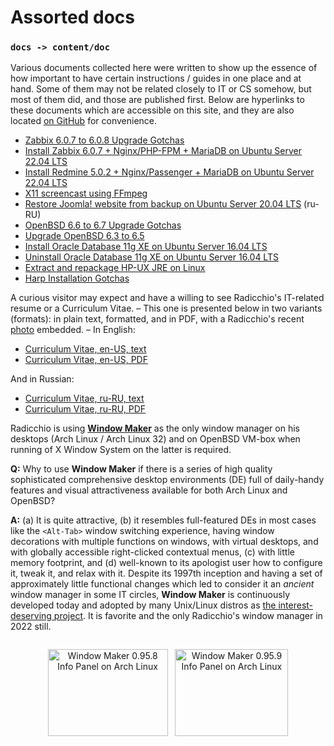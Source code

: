 # Assorted docs

### `docs -> content/doc`

Various documents collected here were written to show up the essence of how important to have certain instructions / guides in one place and at hand. Some of them may not be related closely to IT or CS somehow, but most of them did, and those are published first. Below are hyperlinks to these documents which are accessible on this site, and they are also located [on GitHub](https://github.com/rgolubtsov/rgolubtsov.github.io/tree/master/src/data/docs "Assorted docs on GitHub") for convenience.

* [Zabbix 6.0.7 to 6.0.8 Upgrade Gotchas](/data/docs/ubuntusrv/zabbix-607-to-608-upgrade-gotchas)
* [Install Zabbix 6.0.7 + Nginx/PHP-FPM + MariaDB on Ubuntu Server 22.04 LTS](/data/docs/ubuntusrv/zabbix-nginx-php-fpm-mariadb-on-ubuntu-jammy)
* [Install Redmine 5.0.2 + Nginx/Passenger + MariaDB on Ubuntu Server 22.04 LTS](/data/docs/ubuntusrv/redmine-nginx-passenger-mariadb-on-ubuntu-jammy)
* [X11 screencast using FFmpeg](/data/docs/ffmpeg/x11-screencast)
* [Restore Joomla! website from backup on Ubuntu Server 20.04 LTS](/data/docs/ubuntusrv/joomla-website-restoring-from-backup-on-ubuntu-focal-ru) (ru-RU)
* [OpenBSD 6.6 to 6.7 Upgrade Gotchas](/data/docs/openbsd/upgrade-66-to-67)
* [Upgrade OpenBSD 6.3 to 6.5](/data/docs/openbsd/upgrade-63-to-65)
* [Install Oracle Database 11g XE on Ubuntu Server 16.04 LTS](/data/docs/ubuntusrv/oracle-11-2-x-xe-on-ubuntu-16-04-x-lts)
* [Uninstall Oracle Database 11g XE on Ubuntu Server 16.04 LTS](/data/docs/ubuntusrv/ubuntu-16-04-x-lts-wo-oracle-11-2-x-xe)
* [Extract and repackage HP-UX JRE on Linux](/data/docs/hpuxiasrv/extract-and-repackage-jre-from-hpux-jdk-depot-bundle-on-linux)
* [Harp Installation Gotchas](/data/docs/harp-inst/gotchas)

A curious visitor may expect and have a willing to see Radicchio's IT-related resume or a Curriculum Vitae. &ndash; This one is presented below in two variants (formats): in plain text, formatted, and in PDF, with a Radicchio's recent [photo](/static/img/radicchio/radicchio.jpg) embedded. &ndash; In English:

* [Curriculum Vitae, en-US, text](/docs/cv/radislav-golubtsov-resume-en_US.txt)
* [Curriculum Vitae, en-US, PDF](/docs/cv/radislav-golubtsov-resume-en_US.pdf)

And in Russian:

* [Curriculum Vitae, ru-RU, text](/docs/cv/radislav-golubtsov-resume-ru_RU.txt)
* [Curriculum Vitae, ru-RU, PDF](/docs/cv/radislav-golubtsov-resume-ru_RU.pdf)

Radicchio is using **[Window Maker](http://windowmaker.org "Window Maker: Window Manager for X")** as the only window manager on his desktops (Arch Linux / Arch Linux 32) and on OpenBSD VM-box when running of X Window System on the latter is required.

**Q:** Why to use **Window Maker** if there is a series of high quality sophisticated comprehensive desktop environments (DE) full of daily-handy features and visual attractiveness available for both Arch Linux and OpenBSD?

**A:** (a) It is quite attractive, (b) it resembles full-featured DEs in most cases like the `<Alt-Tab>` window switching experience, having window decorations with multiple functions on windows, with virtual desktops, and with globally accessible right-clicked contextual menus, (c) with little memory footprint, and (d) well-known to its apologist user how to configure it, tweak it, and relax with it. Despite its 1997th inception and having a set of approximately little functional changes which led to consider it an *ancient* window manager in some IT circles, **Window Maker** is continuously developed today and adopted by many Unix/Linux distros as [the interest-deserving project](https://repo.or.cz/wmaker-crm.git "The Window Maker window manager"). It is favorite and the only Radicchio's window manager in 2022 still.

<p style="padding-top:14px;text-align:center"><img src="/static/img/misc/window-maker-0.95.8-info-panel-on-arch-linux-384x278.png" style="border:0;width:192px;height:139px" alt="Window Maker 0.95.8 Info Panel on Arch Linux" />&nbsp;&nbsp;&nbsp;<img src="/static/img/misc/window-maker-0.95.9-info-panel-on-arch-linux-362x278.png" style="border:0;width:181px;height:139px" alt="Window Maker 0.95.9 Info Panel on Arch Linux" /></p>
